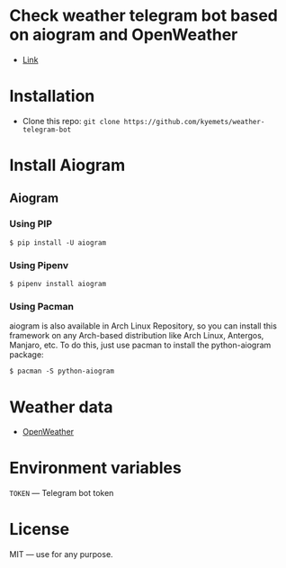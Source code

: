 
# Check weather telegram bot based on aiogram and OpenWeather
- [Link](https://t.me/WeatherCheckNowBot)

# Installation
- Clone this repo: `git clone https://github.com/kyemets/weather-telegram-bot`

# Install Aiogram
## Aiogram
### Using PIP
`$ pip install -U aiogram`

### Using Pipenv
`$ pipenv install aiogram`

### Using Pacman
aiogram is also available in Arch Linux Repository, so you can install this framework on any Arch-based distribution like Arch Linux, Antergos, Manjaro, etc. To do this, just use pacman to install the python-aiogram package:

`$ pacman -S python-aiogram`

# Weather data
- [OpenWeather](https://openweathermap.org)
# Environment variables
`TOKEN` — Telegram bot token

# License
MIT — use for any purpose.
